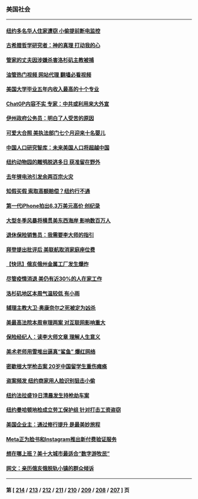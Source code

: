 ### 美国社会
---
#### [纽约多名华人住家遭窃 小偷提前断电监控](../../pages/ncid1078160/n13935241.md?02221645) 
#### [古希腊哲学研究者：神的真理 打动我的心](../../pages/ncid1078160/n13935136.md?02221645) 
#### [管家的丈夫因涉嫌杀害洛杉矶主教被捕](../../pages/ncid1078160/n13935145.md?02221645) 
#### [油管热门视频 网站代理 翻墙必看视频](http://138.2.39.72:81/youtube.html?epic-marker?02221645)
#### [美国大学毕业五年内收入最高的十个专业](../../pages/ncid1078160/n13934945.md?02221645) 
#### [ChatGP内容不实 专家：中共或利用来大外宣](../../pages/ncid1078160/n13934885.md?02221645) 
#### [伊州政府公务员：明白了人受苦的原因](../../pages/ncid1078160/n13934333.md?02221645) 
#### [可爱大合照 美执法部门七个月迎来十名婴儿](../../pages/ncid1078160/n13934612.md?02221645) 
#### [中国人口研究智库：未来美国人口将超越中国](../../pages/ncid1078160/n13934700.md?02221645) 
#### [纽约动物园的雕鸮脱逃多日 获准留在野外](../../pages/ncid1078160/n13934480.md?02221645) 
#### [去年锂电池引发余两百宗火灾](../../pages/ncid1078160/n13934538.md?02221645) 
#### [知假买假 索取高额赔偿？纽约行不通](../../pages/ncid1078160/n13934517.md?02221645) 
#### [第一代iPhone拍出6.3万美元高价 创纪录](../../pages/ncid1078160/n13934377.md?02221645) 
#### [大型冬季风暴将横贯美东西海岸 影响数百万人](../../pages/ncid1078160/n13934402.md?02221645) 
#### [退休保险销售员：我需要李大师的指引](../../pages/ncid1078160/n13934358.md?02221645) 
#### [拜登提出批评后 美联航取消家庭座位费](../../pages/ncid1078160/n13934340.md?02221645) 
#### [【快讯】俄亥俄州金属工厂发生爆炸](../../pages/ncid1078160/n13934352.md?02221645) 
#### [尽管疫情消退 美仍有近30%的人在家工作](../../pages/ncid1078160/n13934302.md?02221645) 
#### [洛杉矶地区本周气温较低 有小雨](../../pages/ncid1078160/n13934330.md?02221645) 
#### [辅理主教大卫‧奥康奈尔之死被定为凶杀](../../pages/ncid1078160/n13934315.md?02221645) 
#### [美最高法院本周审理两案 对互联网影响重大](../../pages/ncid1078160/n13934247.md?02221645) 
#### [保险经纪人：读李大师文章 理解人生意义](../../pages/ncid1078160/n13933564.md?02221645) 
#### [美术老师用雪堆出逼真“鲨鱼” 爆红网络](../../pages/ncid1078160/n13933854.md?02221645) 
#### [密歇根大学枪击案 20岁中国留学生重伤瘫痪](../../pages/ncid1078160/n13933866.md?02221645) 
#### [盗案频发 纽约商家用人脸识别狙击小偷](../../pages/ncid1078160/n13933789.md?02221645) 
#### [纽约法拉盛19日清晨发生持枪劫车案](../../pages/ncid1078160/n13933791.md?02221645) 
#### [纽约曼哈顿地检成立劳工保护组 针对打击工资盗窃](../../pages/ncid1078160/n13933800.md?02221645) 
#### [美国企业主：通过修行提升 是最美妙旅程](../../pages/ncid1078160/n13932975.md?02221645) 
#### [Meta正为脸书和Instagram推出新付费验证服务](../../pages/ncid1078160/n13933554.md?02221645) 
#### [想在哪上班？美十大城市最适合“数字游牧民”](../../pages/ncid1078160/n13933574.md?02221645) 
#### [网文：亲历俄亥俄脱轨小镇的群众倾诉](../../pages/ncid1078160/n13933532.md?02221645) 

---
#### 第 [ [214](./214.md?02221645) / [213](./213.md?02221645) / [212](./212.md?02221645) / [211](./211.md?02221645) / [210](./210.md?02221645) / [209](./209.md?02221645) / [208](./208.md?02221645) / [207](./207.md?02221645) ] 页
